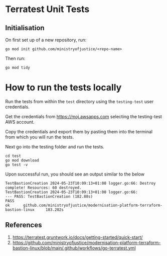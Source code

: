 # Terratest Unit Tests

## Initialisation

On first set up of a new repository, run:

```
go mod init github.com/ministryofjustice/<repo-name>
```

Then run:

```
go mod tidy
```

# How to run the tests locally

Run the tests from within the `test` directory using the `testing-test` user credentials.

Get the credentials from https://moj.awsapps.com selecting the testing-test AWS account.

Copy the credentials and export them by pasting them into the terminal from which you will run the tests.

Next go into the testing folder and run the tests.

```
cd test
go mod download
go test -v
```

Upon successful run, you should see an output similar to the below

```
TestBastionCreation 2024-05-23T10:09:13+01:00 logger.go:66: Destroy complete! Resources: 60 destroyed.
TestBastionCreation 2024-05-23T10:09:13+01:00 logger.go:66:
--- PASS: TestBastionCreation (182.88s)
PASS
ok  	github.com/ministryofjustice/modernisation-platform-terraform-bastion-linux  	183.202s
```

## References

1. https://terratest.gruntwork.io/docs/getting-started/quick-start/
2. https://github.com/ministryofjustice/modernisation-platform-terraform-bastion-linux/blob/main/.github/workflows/go-terratest.yml
